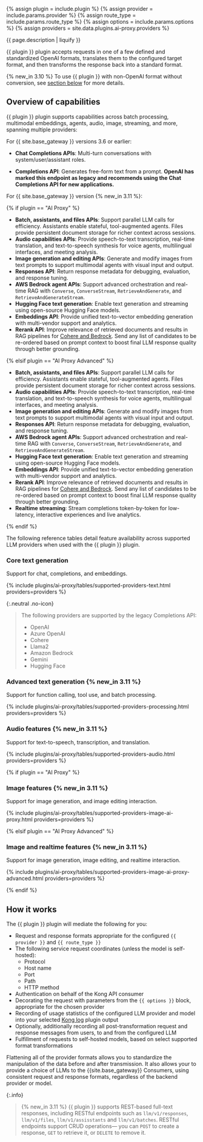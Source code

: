 {% assign plugin = include.plugin %}
{% assign provider = include.params.provider %}
{% assign route_type = include.params.route_type %}
{% assign options = include.params.options %}
{% assign providers = site.data.plugins.ai-proxy.providers %}

{{ page.description | liquify }}

{{ plugin }} plugin accepts requests in one of a few defined and standardized OpenAI formats, translates them to the configured target format, and then transforms the response back into a standard format.

{% new_in 3.10 %} To use {{ plugin }} with non-OpenAI format without conversion, see [section below](./#supported-native-llm-formats) for more details.

## Overview of capabilities

{{ plugin }} plugin supports capabilities across batch processing, multimodal embeddings, agents, audio, image, streaming, and more, spanning multiple providers:

For {{ site.base_gateway }} versions 3.6 or earlier:

* **Chat Completions APIs**: Multi-turn conversations with system/user/assistant roles.

* **Completions API**: Generates free-form text from a prompt. **OpenAI has marked this endpoint as legacy and recommends using the Chat Completions API for new applications.**

For {{ site.base_gateway }} version {% new_in 3.11 %}:

{% if plugin == "AI Proxy" %}

* **Batch, assistants, and files APIs**: Support parallel LLM calls for efficiency. Assistants enable stateful, tool-augmented agents. Files provide persistent document storage for richer context across sessions.
* **Audio capabilities APIs**: Provide speech-to-text transcription, real-time translation, and text-to-speech synthesis for voice agents, multilingual interfaces, and meeting analysis.
* **Image generation and editing APIs**: Generate and modify images from text prompts to support multimodal agents with visual input and output.
* **Responses API**: Return response metadata for debugging, evaluation, and response tuning.
* **AWS Bedrock agent APIs**: Support advanced orchestration and real-time RAG with `Converse`, `ConverseStream`, `RetrieveAndGenerate`, and `RetrieveAndGenerateStream`.
* **Hugging Face text generation**: Enable text generation and streaming using open-source Hugging Face models.
* **Embeddings API**: Provide unified text-to-vector embedding generation with multi-vendor support and analytics.
* **Rerank API**: Improve relevance of retrieved documents and results in RAG pipelines for [Cohere and Bedrock](./#supported-native-llm-formats). Send any list of candidates to be re-ordered based on prompt context to boost final LLM response quality through better grounding.

{% elsif plugin == "AI Proxy Advanced" %}

* **Batch, assistants, and files APIs**: Support parallel LLM calls for efficiency. Assistants enable stateful, tool-augmented agents. Files provide persistent document storage for richer context across sessions.
* **Audio capabilities APIs**: Provide speech-to-text transcription, real-time translation, and text-to-speech synthesis for voice agents, multilingual interfaces, and meeting analysis.
* **Image generation and editing APIs**: Generate and modify images from text prompts to support multimodal agents with visual input and output.
* **Responses API**: Return response metadata for debugging, evaluation, and response tuning.
* **AWS Bedrock agent APIs**: Support advanced orchestration and real-time RAG with `Converse`, `ConverseStream`, `RetrieveAndGenerate`, and `RetrieveAndGenerateStream`.
* **Hugging Face text generation**: Enable text generation and streaming using open-source Hugging Face models.
* **Embeddings API**: Provide unified text-to-vector embedding generation with multi-vendor support and analytics.
* **Rerank API**: Improve relevance of retrieved documents and results in RAG pipelines for [Cohere and Bedrock](./#supported-native-llm-formats). Send any list of candidates to be re-ordered based on prompt context to boost final LLM response quality through better grounding.
* **Realtime streaming**: Stream completions token-by-token for low-latency, interactive experiences and live analytics.

{% endif %}

The following reference tables detail feature availability across supported LLM providers when used with the {{ plugin }} plugin.

### Core text generation

Support for chat, completions, and embeddings.

{% include plugins/ai-proxy/tables/supported-providers-text.html providers=providers %}

{:.neutral .no-icon}
> The following providers are supported by the legacy Completions API:
> * OpenAI
> * Azure OpenAI
> * Cohere
> * Llama2
> * Amazon Bedrock
> * Gemini
> * Hugging Face

### Advanced text generation {% new_in 3.11 %}

Support for function calling, tool use, and batch processing.

{% include plugins/ai-proxy/tables/supported-providers-processing.html providers=providers %}

### Audio features {% new_in 3.11 %}

Support for text-to-speech, transcription, and translation.

{% include plugins/ai-proxy/tables/supported-providers-audio.html providers=providers %}

{% if plugin == "AI Proxy" %}

### Image features {% new_in 3.11 %}

Support for image generation, and image editing interaction.

{% include plugins/ai-proxy/tables/supported-providers-image-ai-proxy.html providers=providers %}

{% elsif plugin == "AI Proxy Advanced" %}

### Image and realtime features {% new_in 3.11 %}

Support for image generation, image editing, and realtime interaction.

{% include plugins/ai-proxy/tables/supported-providers-image-ai-proxy-advanced.html providers=providers %}

{% endif %}


## How it works

The {{ plugin }} plugin will mediate the following for you:

* Request and response formats appropriate for the configured `{{ provider }}` and `{{ route_type }}`
* The following service request coordinates (unless the model is self-hosted):
  * Protocol
  * Host name
  * Port
  * Path
  * HTTP method
* Authentication on behalf of the Kong API consumer
* Decorating the request with parameters from the `{{ options }}` block, appropriate for the chosen provider
* Recording of usage statistics of the configured LLM provider and model into your selected [Kong log](/plugins/?category=logging) plugin output
* Optionally, additionally recording all post-transformation request and response messages from users, to and from the configured LLM
* Fulfillment of requests to self-hosted models, based on select supported format transformations

Flattening all of the provider formats allows you to standardize the manipulation of the data before and after transmission. It also allows your to provide a choice of LLMs to the {{site.base_gateway}} Consumers, using consistent request and response formats, regardless of the backend provider or model.

{:.info}
> {% new_in 3.11 %} {{ plugin }} supports REST-based full-text responses, including RESTful endpoints such as `llm/v1/responses`, `llm/v1/files`, `llm/v1/assisstants` and `llm/v1/batches`. RESTful endpoints support CRUD operations— you can `POST` to create a response, `GET` to retrieve it, or `DELETE` to remove it.
